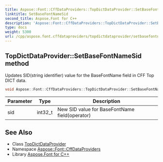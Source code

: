 ```yaml
---
title: Aspose::Font::CffDataProviders::TopDictDataProvider::SetBaseFontNameSid method
linktitle: SetBaseFontNameSid
second_title: Aspose.Font for C++
description: 'Aspose::Font::CffDataProviders::TopDictDataProvider::SetBaseFontNameSid method. Updates SID(string identifier) value for the BaseFontName field in CFF Top DICT data in C++.'
type: docs
weight: 5300
url: /cpp/aspose.font.cffdataproviders/topdictdataprovider/setbasefontnamesid/
---
```

## TopDictDataProvider::SetBaseFontNameSid method


Updates SID(string identifier) value for the BaseFontName field in CFF Top DICT data.

```cpp
void Aspose::Font::CffDataProviders::TopDictDataProvider::SetBaseFontNameSid(int32_t sid)
```


| Parameter | Type | Description |
| --- | --- | --- |
| sid | int32_t | New SID value for BaseFontName field(operator) |

## See Also

* Class [TopDictDataProvider](../)
* Namespace [Aspose::Font::CffDataProviders](../../)
* Library [Aspose.Font for C++](../../../)
